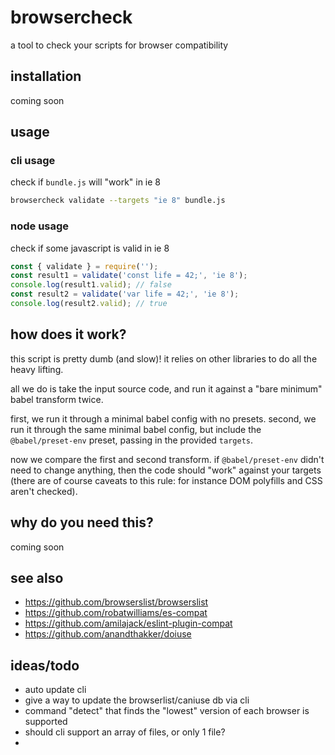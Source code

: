 # browsercheck

a tool to check your scripts for browser compatibility

## installation

coming soon

## usage

### cli usage

check if `bundle.js` will "work" in ie 8

```bash
browsercheck validate --targets "ie 8" bundle.js
```

### node usage

check if some javascript is valid in ie 8

```javascript
const { validate } = require('');
const result1 = validate('const life = 42;', 'ie 8');
console.log(result1.valid); // false
const result2 = validate('var life = 42;', 'ie 8');
console.log(result2.valid); // true
```

## how does it work?

this script is pretty dumb (and slow)! it relies on other libraries to do all the heavy lifting.

all we do is take the input source code, and run it against a "bare minimum" babel transform twice.

first, we run it through a minimal babel config with no presets.
second, we run it through the same minimal babel config, but include the `@babel/preset-env` preset, passing in the provided `targets`.

now we compare the first and second transform. if `@babel/preset-env` didn't need to change anything, then the code should "work"
against your targets (there are of course caveats to this rule: for instance DOM polyfills and CSS aren't checked).

## why do you need this?

coming soon

## see also

- https://github.com/browserslist/browserslist
- https://github.com/robatwilliams/es-compat
- https://github.com/amilajack/eslint-plugin-compat
- https://github.com/anandthakker/doiuse

## ideas/todo

- auto update cli
- give a way to update the browserlist/caniuse db via cli
- command "detect" that finds the "lowest" version of each browser is supported
- should cli support an array of files, or only 1 file?
-
